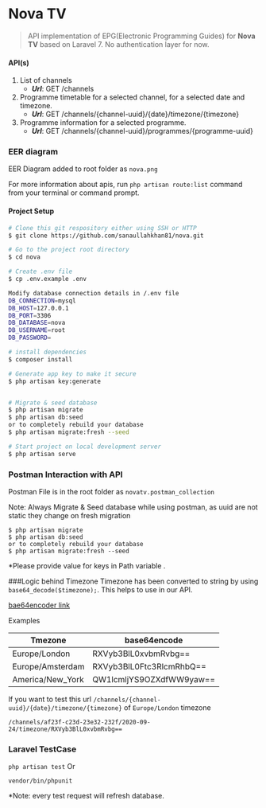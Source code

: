 # Nova TV
> API implementation of EPG(Electronic Programming Guides) for **Nova TV** based on Laravel 7. 
> No authentication layer for now.

#### API(s)
1. List of channels
   - ***Url***: GET /channels
2. Programme timetable for a selected channel, for a selected date and timezone.
    - ***Url***: GET  /channels/{channel-uuid}/{date}/timezone/{timezone}
3. Programme information for a selected programme.
    - ***Url***: GET /channels/{channel-uuid}/programmes/{programme-uuid}
### EER diagram
EER Diagram added to root folder as ```nova.png``` 

For more information about apis, run `php artisan route:list` command from your terminal or command prompt.

#### Project Setup
``` bash
# Clone this git respository either using SSH or HTTP
$ git clone https://github.com/sanaullahkhan81/nova.git

# Go to the project root directory
$ cd nova

# Create .env file
$ cp .env.example .env

Modify database connection details in /.env file
DB_CONNECTION=mysql
DB_HOST=127.0.0.1
DB_PORT=3306
DB_DATABASE=nova
DB_USERNAME=root
DB_PASSWORD=

# install dependencies
$ composer install

# Generate app key to make it secure
$ php artisan key:generate


# Migrate & seed database
$ php artisan migrate
$ php artisan db:seed
or to completely rebuild your database
$ php artisan migrate:fresh --seed  

# Start project on local development server
$ php artisan serve
```

### Postman Interaction with API
Postman File is in the root folder as ```novatv.postman_collection```

Note: Always Migrate & Seed database while using postman, as uuid are not static they change on fresh migration

```
$ php artisan migrate
$ php artisan db:seed
or to completely rebuild your database
$ php artisan migrate:fresh --seed 
```

*Please provide value for keys in Path variable .


###Logic behind Timezone
Timezone has been converted to string by using ```base64_decode($timezone);```. This helps to use in our API.

[bae64encoder link](https://www.base64encode.org/)


Examples

| Tmezone          | base64encode             |
|------------------|--------------------------|
| Europe/London    | RXVyb3BlL0xvbmRvbg==     |
| Europe/Amsterdam | RXVyb3BlL0Ftc3RlcmRhbQ== |
| America/New_York | QW1lcmljYS9OZXdfWW9yaw== |

If you want to test this url  ```/channels/{channel-uuid}/{date}/timezone/{timezone}``` of ```Europe/London``` timezone

```/channels/af23f-c23d-23e32-232f/2020-09-24/timezone/RXVyb3BlL0xvbmRvbg==``` 


### Laravel TestCase

```php artisan test``` Or

```vendor/bin/phpunit```

*Note: every test request will refresh database.


 
